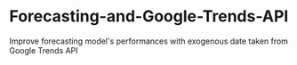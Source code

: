 # Forecasting-and-Google-Trends-API
Improve forecasting model's performances with exogenous date taken from Google Trends API
